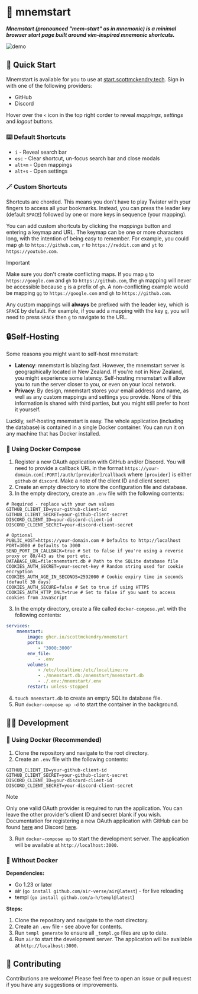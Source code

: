 # 🧠 mnemstart

**_Mnemstart (pronounced "mem-start" as in mnemonic) is a minimal browser start page built around vim-inspired mnemonic shortcuts._**

![demo](https://github.com/user-attachments/assets/06b09770-a858-49fe-88e9-60d5c3914e43)

## 🚀 Quick Start

Mnemstart is available for you to use at [start.scottmckendry.tech](https://start.scottmckendry.tech). Sign in with one of the following providers:

-   GitHub
-   Discord

Hover over the `<` icon in the top right corder to reveal _mappings_, _settings_ and _logout_ buttons.

### ⌨️ Default Shortcuts

-   `i` - Reveal search bar
-   `esc` - Clear shortcut, un-focus search bar and close modals
-   `alt+m` - Open mappings
-   `alt+s` - Open settings

### 🪄 Custom Shortcuts

Shortcuts are chorded. This means you don't have to play Twister with your fingers to access all your bookmarks. Instead, you can press the leader key (default `SPACE`) followed by one or more keys in sequence (your mapping).

You can add custom shortcuts by clicking the _mappings_ button and entering a keymap and URL. The keymap can be one or more characters long, with the intention of being easy to remember. For example, you could map `gh` to `https://github.com`, `r` to `https://reddit.com` and `yt` to `https://youtube.com`.

> [!IMPORTANT]
> Make sure you don't create conflicting maps. If you map `g` to `https://google.com` and `gh` to `https://github.com`, the `gh` mapping will never be accessible because `g` is a prefix of `gh`.
> A non-conflicting example would be mapping `gg` to `https://google.com` and `gh` to `https://github.com`.

Any custom mappings will **always** be prefixed with the leader key, which is `SPACE` by default. For example, if you add a mapping with the key `g`, you will need to press `SPACE` then `g` to navigate to the URL.

## 🔒Self-Hosting

Some reasons you might want to self-host mnemstart:

-   **Latency**: mnemstart is blazing fast. However, the mnemstart server is geographically located in New Zealand. If you're not in New Zealand, you might experience some latency. Self-hosting mnemstart will allow you to run the server closer to you, or even on your local network.
-   **Privacy**: By design, mnemstart stores your email address and name, as well as any custom mappings and settings you provide. None of this information is shared with third parties, but you might still prefer to host it yourself.

Luckily, self-hosting mnemstart is easy. The whole application (including the database) is contained in a single Docker container. You can run it on any machine that has Docker installed.

### 🐋 Using Docker Compose

1. Register a new OAuth application with GitHub and/or Discord. You will need to provide a callback URL in the format `https://your-domain.com[:PORT]/auth/[provider]/callback` where `[provider]` is either `github` or `discord`. Make a note of the client ID and client secret.
2. Create an empty directory to store the configuration file and database.
3. In the empty directory, create an `.env` file with the following contents:

```env
# Required - replace with your own values
GITHUB_CLIENT_ID=your-github-client-id
GITHUB_CLIENT_SECRET=your-github-client-secret
DISCORD_CLIENT_ID=your-discord-client-id
DISCORD_CLIENT_SECRET=your-discord-client-secret

# Optional
PUBLIC_HOST=https://your-domain.com # Defaults to http://localhost
PORT=3000 # Defaults to 3000
SEND_PORT_IN_CALLBACK=true # Set to false if you're using a reverse proxy or 80/443 as the port etc.
DATABASE_URL=file:mnemstart.db # Path to the SQLite database file
COOKIES_AUTH_SECRET=your-secret-key # Random string used for cookie encryption
COOKIES_AUTH_AGE_IN_SECONDS=2592000 # Cookie expiry time in seconds (default 30 days)
COOKIES_AUTH_SECURE=false # Set to true if using HTTPS
COOKIES_AUTH_HTTP_ONLY=true # Set to false if you want to access cookies from JavaScript
```

3. In the empty directory, create a file called `docker-compose.yml` with the following contents:

```yml
services:
    mnemstart:
        image: ghcr.io/scottmckendry/mnemstart
        ports:
            - "3000:3000"
        env_file:
            - .env
        volumes:
            - /etc/localtime:/etc/localtime:ro
            - ./mnemstart.db:/mnemstart/mnemstart.db
            - ./.env:/mnemstart/.env
        restart: unless-stopped
```

4. `touch mnemstart.db` to create an empty SQLite database file.
5. Run `docker-compose up -d` to start the container in the background.

## 🧑‍💻 Development

### 🐋 Using Docker (Recommended)

1. Clone the repository and navigate to the root directory.
2. Create an `.env` file with the following contents:

```env
GITHUB_CLIENT_ID=your-github-client-id
GITHUB_CLIENT_SECRET=your-github-client-secret
DISCORD_CLIENT_ID=your-discord-client-id
DISCORD_CLIENT_SECRET=your-discord-client-secret
```

> [!NOTE]
> Only one valid OAuth provider is required to run the application. You can leave the other provider's client ID and secret blank if you wish.
> Documentation for registering a new OAuth application with GitHub can be found [here](https://docs.github.com/en/developers/apps/building-oauth-apps/creating-an-oauth-app) and Discord [here](https://discord.com/developers/docs/topics/oauth2).

3. Run `docker-compose up` to start the development server. The application will be available at `http://localhost:3000`.

### 🚀 Without Docker

**Dependencies:**

-   Go 1.23 or later
-   air (`go install github.com/air-verse/air@latest`) - for live reloading
-   templ (`go install github.com/a-h/templ@latest`)

**Steps:**

1. Clone the repository and navigate to the root directory.
2. Create an `.env` file - see above for contents.
3. Run `templ generate` to ensure all `_templ.go` files are up to date.
4. Run `air` to start the development server. The application will be available at `http://localhost:3000`.

## 🤝 Contributing

Contributions are welcome! Please feel free to open an issue or pull request if you have any suggestions or improvements.
